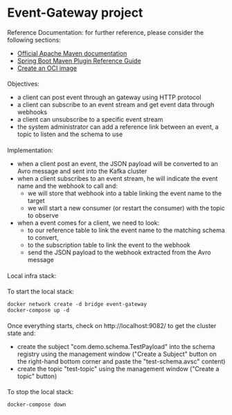 # Event-Gateway project
####
Reference Documentation: for further reference, please consider the following sections:
* [Official Apache Maven documentation](https://maven.apache.org/guides/index.html)
* [Spring Boot Maven Plugin Reference Guide](https://docs.spring.io/spring-boot/docs/3.2.5/maven-plugin/reference/html/)
* [Create an OCI image](https://docs.spring.io/spring-boot/docs/3.2.5/maven-plugin/reference/html/#build-image)
####
Objectives:
- a client can post event through an gateway using HTTP protocol
- a client can subscribe to an event stream and get event data through webhooks
- a client can unsubscribe to a specific event stream
- the system administrator can add a reference link between an event, a topic to listen and the schema to use
####
Implementation:
- when a client post an event, the JSON payload will be converted to an Avro message and sent into the Kafka cluster
- when a client subscribes to an event stream, he will indicate the event name and the webhook to call and:
  - we will store that webhook into a table linking the event name to the target
  - we will start a new consumer (or restart the consumer) with the topic to observe
- when a event comes for a client, we need to look:
  - to our reference table to link the event name to the matching schema to convert,
  - to the subscription table to link the event to the webhook
  - send the JSON payload to the webhook extracted from the Avro message
####
Local infra stack:
####
To start the local stack:
```
docker network create -d bridge event-gateway
docker-compose up -d
```
####
Once everything starts, check on http://localhost:9082/ to get the cluster state and:
- create the subject "com.demo.schema.TestPayload" into the schema registry using the management window ("Create a Subject" button on the right-hand bottom corner and paste the "test-schema.avsc" content)
- create the topic "test-topic" using the management window ("Create a topic" button)
####
To stop the local stack:
```
docker-compose down
```
####

